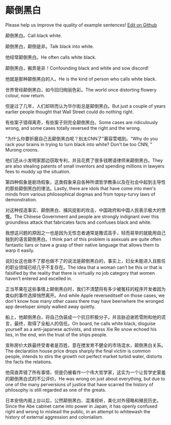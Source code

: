 # 颠倒黑白

Please help us improve the quality of example sentences! [Edit on Github](https://github.com/jiyushe/jiyu-example-sentence-source/blob/main/chinese/diandaoheibai.md)

<p><span class="chinese">颠倒黑白。</span><span class="english">Call black white.</span></p>

<p><span class="chinese">颠倒黑白，颠倒是非。</span><span class="english">Talk black into white.</span></p>

<p><span class="chinese">他经常颠倒黑白。</span><span class="english">He often calls white black.</span></p>

<p><span class="chinese">颠倒黑白，搬弄是非！</span><span class="english">Confounding black and white and sow discord!</span></p>

<p><span class="chinese">他就是那种颠倒黑白的人。</span><span class="english">He is the kind of person who calls white black.</span></p>

<p><span class="chinese">世界曾经颠倒黑白，如今回归绚丽色彩。</span><span class="english">The world once distorting flowery colour, now return.</span></p>

<p><span class="chinese">但是过了几年，人们却转而认为华尔街总是颠倒黑白。</span><span class="english">But just a couple of years earlier people thought that Wall Street could do nothing right.</span></p>

<p><span class="chinese">有些案子错得离奇，有些案子则完全颠倒黑白。</span><span class="english">Some cases are ridiculously wrong, and some cases totally reversed the right and the wrong.</span></p>

<p><span class="chinese">“为什么你要折磨自己去颠倒黑白呢？别太CNN了”慕容萱唱到。</span><span class="english">"Why do you rack your brains in trying to turn black into white? Don't be too CNN, " Murong croons.</span></p>

<p><span class="chinese">他们还从小发明家那边窃取专利，并且花费了很多钱聘请律师来颠倒黑白。</span><span class="english">They are also stealing patents of small inventors and spending millions in lawyers fees to muddy up the situation.</span></p>

<p><span class="chinese">第四种假象是剧场假象，这类假象来自各种所谓哲学教条以及在社会中起到主导性的那些颠倒黑白的律法。</span><span class="english">Lastly, there are idols that have come into men's minds from various philosophical dogmas and from topsy-turvy laws of demonstration.</span></p>

<p><span class="chinese">对这种捏造事实、颠倒黑白、捕风捉影的攻击，中国政府和中国人民表示极大的愤慨。</span><span class="english">The Chinese Government and people are strongly indignant over this groundless attack that fabricates facts and confuses black and white.</span></p>

<p><span class="chinese">我想这问题的原因之一也是因为无性恋者通常是撒谎高手，轻而易举的就能用自己独到的语言颠倒黑白。</span><span class="english">I think part of this problem is asexuals are quite often fantastic liars or have a grasp of their native language that allows them to warp it easily.</span></p>

<p><span class="chinese">说妇女这也做不了那也做不了的说法是颠倒黑白的，事实上，妇女未能进入且胜任的职业领域已经几乎不复存在。</span><span class="english">The idea that a woman can’t be this or that is falsified by the reality that there is virtually no job category that women haven’t entered and excelled in.</span></p>

<p><span class="chinese">正当苹果在这些事情上颠倒黑白时，我们不清楚将有多少被冤枉的程序开发者因为类似的事件选择悄然离开。</span><span class="english">And while Apple reverseditself on those cases, we don't know how many other cases there may have beenwhere the wronged app developer simply walked away quietly.</span></p>

<p><span class="chinese">船上，他颠倒黑白，将自己伪装成一个抗日积极分子，并且胁迫谢若雪附和他的谎言，最终，取得了全船人的信任。</span><span class="english">On board, he calls white black, disguise yourself as a anti-japanese activists, and stress Xie Re snow echoed his lies, in the end, win the trust of the ships people.</span></p>

<p><span class="chinese">宣称房价大跌最终受害者是百姓，意在搅发育不健全的市场混水，颠倒黑白关系。</span><span class="english">The declaration house price drops sharply the final victim is common people, intends to stirs the growth not perfect market turbid water, distorts the facts the relations.</span></p>

<p><span class="chinese">他简直弄错了所有事情，但是仍被看作一个伟大哲学家，这实为一个让哲学史蒙羞的颠倒黑白式的不公评价。</span><span class="english">He was wrong on just about everything, but due to one of the many perversions of justice that have scarred the history of philosophy is still regarded as one of the greats.</span></p>

<p><span class="chinese">日本安倍内阁上台以后，公然颠倒黑白、混淆视听，美化对外侵略和殖民历史。</span><span class="english">Since the Abe cabinet came into power in Japan, it has openly confused right and wrong to mislead the public, in an attempt to whitewash the history of external aggression and colonialism.</span></p>

